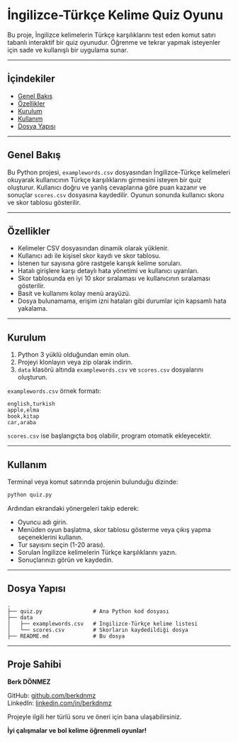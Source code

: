 # İngilizce-Türkçe Kelime Quiz Oyunu

Bu proje, İngilizce kelimelerin Türkçe karşılıklarını test eden komut satırı tabanlı interaktif bir quiz oyunudur. Öğrenme ve tekrar yapmak isteyenler için sade ve kullanışlı bir uygulama sunar.

---

## İçindekiler

- [Genel Bakış](#genel-bakış)  
- [Özellikler](#özellikler)  
- [Kurulum](#kurulum)  
- [Kullanım](#kullanım)  
- [Dosya Yapısı](#dosya-yapısı)

---

## Genel Bakış

Bu Python projesi, `examplewords.csv` dosyasından İngilizce-Türkçe kelimeleri okuyarak kullanıcının Türkçe karşılıklarını girmesini isteyen bir quiz oluşturur. Kullanıcı doğru ve yanlış cevaplarına göre puan kazanır ve sonuçlar `scores.csv` dosyasına kaydedilir. Oyunun sonunda kullanıcı skoru ve skor tablosu gösterilir.

---

## Özellikler

- Kelimeler CSV dosyasından dinamik olarak yüklenir.
- Kullanıcı adı ile kişisel skor kaydı ve skor tablosu.
- İstenen tur sayısına göre rastgele karışık kelime soruları.
- Hatalı girişlere karşı detaylı hata yönetimi ve kullanıcı uyarıları.
- Skor tablosunda en iyi 10 skor sıralaması ve kullanıcının sıralaması gösterilir.
- Basit ve kullanımı kolay menü arayüzü.
- Dosya bulunamama, erişim izni hataları gibi durumlar için kapsamlı hata yakalama.

---

## Kurulum

1. Python 3 yüklü olduğundan emin olun.  
2. Projeyi klonlayın veya zip olarak indirin.  
3. `data` klasörü altında `examplewords.csv` ve `scores.csv` dosyalarını oluşturun.

`examplewords.csv` örnek formatı:

```
english,turkish
apple,elma
book,kitap
car,araba
```

`scores.csv` ise başlangıçta boş olabilir, program otomatik ekleyecektir.

---

## Kullanım

Terminal veya komut satırında projenin bulunduğu dizinde:

```bash
python quiz.py
```

Ardından ekrandaki yönergeleri takip ederek:

- Oyuncu adı girin.
- Menüden oyun başlatma, skor tablosu gösterme veya çıkış yapma seçeneklerini kullanın.
- Tur sayısını seçin (1-20 arası).
- Sorulan İngilizce kelimelerin Türkçe karşılıklarını yazın.
- Sonuçlarınızı görün ve kaydedin.

---

## Dosya Yapısı

```
.
├── quiz.py                # Ana Python kod dosyası
├── data
│   ├── examplewords.csv   # İngilizce-Türkçe kelime listesi
│   └── scores.csv         # Skorların kaydedildiği dosya
├── README.md              # Bu dosya
```

---

## Proje Sahibi

**Berk DÖNMEZ**

GitHub: [github.com/berkdnmz](https://github.com/berkdnmz)  
LinkedIn: [linkedin.com/in/berkdnmz](https://linkedin.com/in/berkdnmz)  

Projeyle ilgili her türlü soru ve öneri için bana ulaşabilirsiniz.  



**İyi çalışmalar ve bol kelime öğrenmeli oyunlar!**
